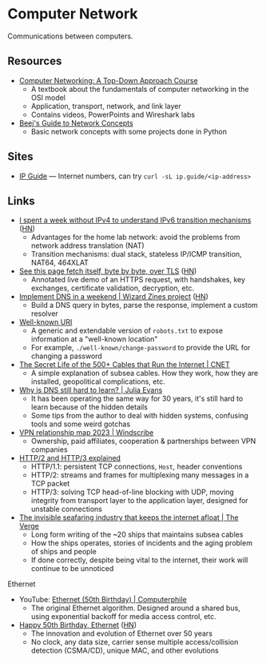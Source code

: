 # Computer Network

Communications between computers.

## Resources

- [Computer Networking: A Top-Down Approach Course](https://gaia.cs.umass.edu/kurose_ross/lectures.php)
  - A textbook about the fundamentals of computer networking in the OSI model
  - Application, transport, network, and link layer
  - Contains videos, PowerPoints and Wireshark labs
- [Beej's Guide to Network Concepts](https://beej.us/guide/bgnet0/html/split/)
  - Basic network concepts with some projects done in Python

## Sites

- [IP Guide](https://ip.guide/) — Internet numbers, can try
  `curl -sL ip.guide/<ip-address>`

## Links

- [I spent a week without IPv4 to understand IPv6 transition mechanisms](https://www.apalrd.net/posts/2023/network_ipv6/)
  ([HN](https://news.ycombinator.com/item?id=35041829))
  - Advantages for the home lab network: avoid the problems from network address
    translation (NAT)
  - Transition mechanisms: dual stack, stateless IP/ICMP transition, NAT64,
    464XLAT
- [See this page fetch itself, byte by byte, over TLS](https://subtls.pages.dev/)
  ([HN](https://news.ycombinator.com/item?id=35884437))
  - Annotated live demo of an HTTPS request, with handshakes, key exchanges,
    certificate validation, decryption, etc.
- [Implement DNS in a weekend | Wizard Zines project](https://implement-dns.wizardzines.com/)
  ([HN](https://news.ycombinator.com/item?id=35916064))
  - Build a DNS query in bytes, parse the response, implement a custom resolver
- [Well-known URI](https://en.wikipedia.org/w/index.php?title=Well-known_URI#List_of_well-known_URIs)
  - A generic and extendable version of `robots.txt` to expose information at a
    "well-known location"
  - For example, `./well-known/change-password` to provide the URL for changing
    a password
- [The Secret Life of the 500+ Cables that Run the Internet | CNET](https://www.cnet.com/home/internet/features/the-secret-life-of-the-500-cables-that-run-the-internet/)
  - A simple explanation of subsea cables. How they work, how they are
    installed, geopolitical complications, etc.
- [Why is DNS still hard to learn? | Julia Evans](https://jvns.ca/blog/2023/07/28/why-is-dns-still-hard-to-learn/)
  - It has been operating the same way for 30 years, it's still hard to learn
    because of the hidden details
  - Some tips from the author to deal with hidden systems, confusing tools and
    some weird gotchas
- [VPN relationship map 2023 | Windscribe](https://windscribe.com/vpnmap)
  - Ownership, paid affiliates, cooperation & partnerships between VPN companies
- [HTTP/2 and HTTP/3 explained](https://alexandrehtrb.github.io/posts/2024/03/http2-and-http3-explained/)
  - HTTP/1.1: persistent TCP connections, `Host`, header conventions
  - HTTP/2: streams and frames for multiplexing many messages in a TCP packet
  - HTTP/3: solving TCP head-of-line blocking with UDP, moving integrity from
    transport layer to the application layer, designed for unstable connections
- [The invisible seafaring industry that keeps the internet afloat | The Verge](https://www.theverge.com/c/24070570/internet-cables-undersea-deep-repair-ships)
  - Long form writing of the ~20 ships that maintains subsea cables
  - How the ships operates, stories of incidents and the aging problem of ships
    and people
  - If done correctly, despite being vital to the internet, their work will
    continue to be unnoticed

Ethernet

- YouTube:
  [Ethernet (50th Birthday) | Computerphile](https://youtu.be/TkOVgkcrvbg)
  - The original Ethernet algorithm. Designed around a shared bus, using
    exponential backoff for media access control, etc.
- [Happy 50th Birthday, Ethernet](https://blog.apnic.net/2023/06/29/happy-50th-birthday-ethernet/)
  ([HN](https://news.ycombinator.com/item?id=36517832))
  - The innovation and evolution of Ethernet over 50 years
  - No clock, any data size, carrier sense multiple access/collision detection
    (CSMA/CD), unique MAC, and other evolutions
